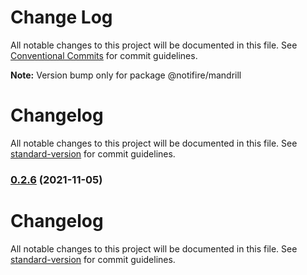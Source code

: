 # Change Log

All notable changes to this project will be documented in this file.
See [Conventional Commits](https://conventionalcommits.org) for commit guidelines.

**Note:** Version bump only for package @notifire/mandrill

# Changelog

All notable changes to this project will be documented in this file. See [standard-version](https://github.com/conventional-changelog/standard-version) for commit guidelines.

### [0.2.6](https://github.com///compare/v0.2.4...v0.2.6) (2021-11-05)

# Changelog

All notable changes to this project will be documented in this file. See [standard-version](https://github.com/conventional-changelog/standard-version) for commit guidelines.
